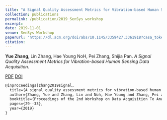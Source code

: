 ```yaml
---
title: "A Signal Quality Assessment Metrics for Vibration-based Human Sensing Data Acquisition"
collection: publications
permalink: /publication/2019_SenSys_workshop
excerpt: 
date: 2019-11-01
venue: SenSys Workshop
paperurl: 'https://dl.acm.org/doi/abs/10.1145/3359427.3361918?casa_token=xRsg2pAyF7gAAAAA:s3Q5DUlJnYYawBb_abvS9mXluY53jKKBk1bbeyDYOkCZ9FYbqQ5oiPLow8Qk0p27uWnCdM4vy3TfdcU'
citation: 
---
```

**Yue Zhang**, Lin Zhang, Hae Young NoH, Pei Zhang, Shijia Pan. *A Signal Quality Assessment Metrics for Vibration-based Human Sensing Data Acquisition*.

[PDF](http://yzthu.github.io/files/2019_SenSys_workshop.pdf) [DOI](https://doi.org/10.1145/3359427.3361918)

```markdown
@inproceedings{zhang2019signal,
  title={A signal quality assessment metrics for vibration-based human sensing data acquisition},
  author={Zhang, Yue and Zhang, Lin and Noh, Hae Young and Zhang, Pei and Pan, Shijia},
  booktitle={Proceedings of the 2nd Workshop on Data Acquisition To Analysis},
  pages={29--33},
  year={2019}
}
```